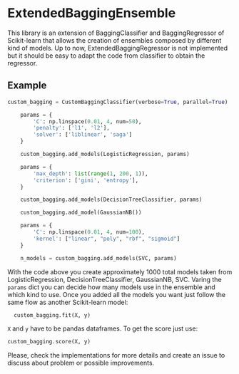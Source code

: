 # ExtendedBaggingEnsemble
This library is an extension of BaggingClassifier and BaggingRegressor of Scikit-learn that allows the creation of ensembles composed by different kind of models.
Up to now, ExtendedBaggingRegressor is not implemented but it should be easy to adapt the code from classifier to obtain the regressor.
## Example
```python
custom_bagging = CustomBaggingClassifier(verbose=True, parallel=True)

    params = {
        'C': np.linspace(0.01, 4, num=50),
        'penalty': ['l1', 'l2'],
        'solver': ['liblinear', 'saga']
    }

    custom_bagging.add_models(LogisticRegression, params)

    params = {
        'max_depth': list(range(1, 200, 1)),
        'criterion': ['gini', 'entropy'],
    }

    custom_bagging.add_models(DecisionTreeClassifier, params)

    custom_bagging.add_model(GaussianNB())

    params = {
        'C': np.linspace(0.01, 4, num=100),
        'kernel': ["linear", "poly", "rbf", "sigmoid"]
    }

    n_models = custom_bagging.add_models(SVC, params)
```
With the code above you create approximately 1000 total models taken from LogisticRegression, DecisionTreeClassifier, GaussianNB, SVC.
Varing the `params` dict you can decide how many models use in the ensemble and which kind to use.
Once you added all the models you want just follow the same flow as another Scikit-learn model:
```python
  custom_bagging.fit(X, y)
```
`X` and `y` have to be pandas dataframes.
To get the score just use:
```python
custom_bagging.score(X, y)
```
Please, check the implementations for more details and create an issue to discuss about problem or possible improvements.
